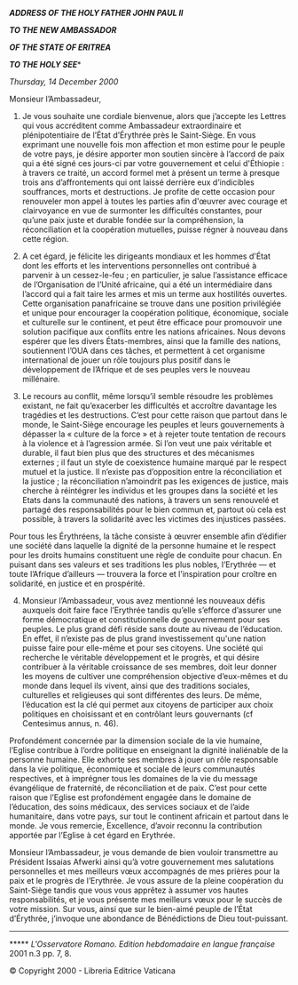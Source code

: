 ***ADDRESS OF THE HOLY FATHER JOHN PAUL II***

***TO THE NEW AMBASSADOR***

***OF THE STATE OF ERITREA***

***TO THE HOLY SEE****

*Thursday, 14 December 2000*

Monsieur l’Ambassadeur,

1. Je vous souhaite une cordiale bienvenue, alors que j’accepte les Lettres qui vous accréditent comme Ambassadeur extraordinaire et plénipotentiaire de l’État d’Érythrée près le Saint-Siège. En vous exprimant une nouvelle fois mon affection et mon estime pour le peuple de votre pays, je désire apporter mon soutien sincère à l’accord de paix qui a été signé ces jours-ci par votre gouvernement et celui d'Éthiopie : à travers ce traité, un accord formel met à présent un terme à presque trois ans d’affrontements qui ont laissé derrière eux d’indicibles souffrances, morts et destructions. Je profite de cette occasion pour renouveler mon appel à toutes les parties afin d'œuvrer avec courage et clairvoyance en vue de surmonter les difficultés constantes, pour qu’une paix juste et durable fondée sur la compréhension, la réconciliation et la coopération mutuelles, puisse régner à nouveau dans cette région.

2. A cet égard, je félicite les dirigeants mondiaux et les hommes d'État dont les efforts et les interventions personnelles ont contribué à parvenir à un cessez-le-feu ; en particulier, je salue l’assistance efficace de l’Organisation de l’Unité africaine, qui a été un intermédiaire dans l’accord qui a fait taire les armes et mis un terme aux hostilités ouvertes. Cette organisation panafricaine se trouve dans une position privilégiée et unique pour encourager la coopération politique, économique, sociale et culturelle sur le continent, et peut être efficace pour promouvoir une solution pacifique aux conflits entre les nations africaines. Nous devons espérer que les divers États-membres, ainsi que la famille des nations, soutiennent l’OUA dans ces tâches, et permettent à cet organisme international de jouer un rôle toujours plus positif dans le développement de l’Afrique et de ses peuples vers le nouveau millénaire.

3. Le recours au conflit, même lorsqu’il semble résoudre les problèmes existant, ne fait qu’exacerber les difficultés et accroître davantage les tragédies et les destructions. C’est pour cette raison que partout dans le monde, le Saint-Siège encourage les peuples et leurs gouvernements à dépasser la « culture de la force » et à rejeter toute tentation de recours à la violence et à l’agression armée. Si l’on veut une paix véritable et durable, il faut bien plus que des structures et des mécanismes externes ; il faut un style de coexistence humaine marqué par le respect mutuel et la justice. Il n’existe pas d’opposition entre la réconciliation et la justice ; la réconciliation n’amoindrit pas les exigences de justice, mais cherche à réintégrer les individus et les groupes dans la société et les Etats dans la communauté des nations, à travers un sens renouvelé et partagé des responsabilités pour le bien commun et, partout où cela est possible, à travers la solidarité avec les victimes des injustices passées.

Pour tous les Érythréens, la tâche consiste à œuvrer ensemble afin d’édifier une société dans laquelle la dignité de la personne humaine et le respect pour les droits humains constituent une règle de conduite pour chacun. En puisant dans ses valeurs et ses traditions les plus nobles, l’Erythrée — et toute l’Afrique d’ailleurs — trouvera la force et l’inspiration pour croître en solidarité, en justice et en prospérité.

4. Monsieur l’Ambassadeur, vous avez mentionné les nouveaux défis auxquels doit faire face l’Erythrée tandis qu’elle s’efforce d’assurer une forme démocratique et constitutionnelle de gouvernement pour ses peuples. Le plus grand défi réside sans doute au niveau de l’éducation. En effet, il n’existe pas de plus grand investissement qu'une nation puisse faire pour elle-même et pour ses citoyens. Une société qui recherche le véritable développement et le progrès, et qui désire contribuer à la véritable croissance de ses membres, doit leur donner les moyens de cultiver une compréhension objective d’eux-mêmes et du monde dans lequel ils vivent, ainsi que des traditions sociales, culturelles et religieuses qui sont différentes des leurs. De même, l’éducation est la clé qui permet aux citoyens de participer aux choix politi­ques en choisissant et en contrôlant leurs gouvernants (cf Centesimus annus, n. 46).

Profondément concernée par la dimension sociale de la vie humaine, l’Eglise contribue à l’ordre politique en enseignant la dignité inaliénable de la personne humaine. Elle exhorte ses membres à jouer un rôle responsable dans la vie politique, économique et sociale de leurs communautés respectives, et à imprégner tous les domaines de la vie du message évangélique de fraternité, de réconciliation et de paix. C’est pour cette raison que l’Eglise est profondément engagée dans le domaine de l’éducation, des soins médicaux, des services sociaux et de l’aide humanitaire, dans votre pays, sur tout le continent africain et partout dans le monde. Je vous remercie, Excellence, d’avoir reconnu la contribution apportée par l’Eglise à cet égard en Erythrée.

Monsieur l’Ambassadeur, je vous demande de bien vouloir transmettre au Président Issaias Afwerki ainsi qu’à votre gouvernement mes salutations personnelles et mes meilleurs vœux accompagnés de mes prières pour la paix et le progrès de l’Erythrée. Je vous assure de la pleine coopération du Saint-Siège tandis que vous vous apprêtez à assumer vos hautes responsabilités, et je vous présente mes meilleurs vœux pour le succès de votre mission. Sur vous, ainsi que sur le bien-aimé peuple de l’État d’Érythrée, j’invoque une abondance de Bénédictions de Dieu tout-puissant.

* * *

***** *L'Osservatore Romano. Edition hebdomadaire en langue française* 2001 n.3 pp. 7, 8.

© Copyright 2000 - Libreria Editrice Vaticana